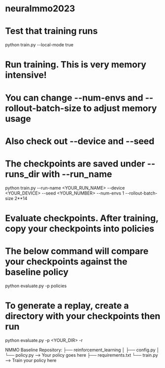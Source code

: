 # neuralmmo2023

# Test that training runs
python train.py --local-mode true

# Run training. This is very memory intensive!
# You can change --num-envs  and --rollout-batch-size to adjust memory usage
# Also check out --device and --seed
# The checkpoints are saved under --runs_dir with --run_name
python train.py --run-name <YOUR_RUN_NAME> --device <YOUR_DEVICE> --seed <YOUR_NUMBER> --num-envs 1 --rollout-batch-size 2**14

# Evaluate checkpoints. After training, copy your checkpoints into policies
# The below command will compare your checkpoints against the baseline policy
python evaluate.py -p policies

# To generate a replay, create a directory with your checkpoints then run
python evaluate.py -p <YOUR_DIR> -r


NMMO Baseline Repository:
├── reinforcement_learning
│   ├── config.py
│   └── policy.py --> Your policy goes here
├── requirements.txt
└── train.py --> Train your policy here